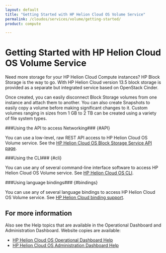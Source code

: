 ```yaml
---
layout: default
title: "Getting Started with HP Helion Cloud OS Volume Service"
permalink: /cloudos/services/volume/getting-started/
product: compute

---
```

# Getting Started with HP Helion Cloud OS Volume Service #

<!-- modeled after HP Helion Cloud Networking Getting Started (network.getting.started.md) -->

Need more storage for your HP Helion Cloud Compute instances? HP Block Storage is the way to go. With HP Helion Cloud version 13.5 block storage is provided as a separate but integrated service based on OpenStack Cinder.

Once created, you can easily disconnect Block Storage volumes from one instance and attach them to another. You can also create Snapshots to easily copy a volume before making significant changes to it. Custom volumes ranging in sizes from 1 GB to 2 TB can be created using a variety of file system types.


###Using the API to access Networking### {#API}
 
You can use a low-level, raw REST API access to HP Helion Cloud OS Volume service. See the [HP Helion Cloud OS Block Storage Service API page](/api/v13/block-storage).

###Using the CLI### {#cli}

You can use any of several command-line interface software to access HP Helion Cloud OS Volume service. See [HP Helion Cloud OS CLI](/cli/).

###Using language bindings### {#bindings}

You can use any of several language bindings to access HP Helion Cloud OS Volume service. See [HP Helion Cloud binding support](/bindings/).


## For more information ##
Also see the Help topics that are available in the Operational Dashboard and Administration Dashboard.  Website copies are available:

* [HP Helion Cloud OS Operational Dashboard Help](/cloudos/manage/operational-dashboard/)
* [HP Helion Cloud OS Administration Dashboard Help](/cloudos/manage/administration-dashboard/)
